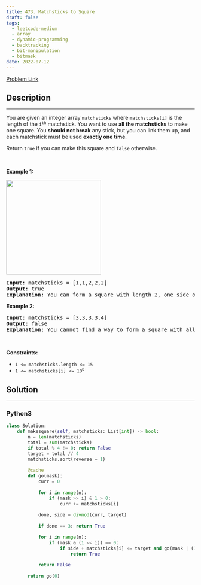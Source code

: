 ```yaml
---
title: 473. Matchsticks to Square
draft: false
tags: 
  - leetcode-medium
  - array
  - dynamic-programming
  - backtracking
  - bit-manipulation
  - bitmask
date: 2022-07-12
---
```


[Problem Link](https://leetcode.com/problems/matchsticks-to-square/)

## Description

---
<p>You are given an integer array <code>matchsticks</code> where <code>matchsticks[i]</code> is the length of the <code>i<sup>th</sup></code> matchstick. You want to use <strong>all the matchsticks</strong> to make one square. You <strong>should not break</strong> any stick, but you can link them up, and each matchstick must be used <strong>exactly one time</strong>.</p>

<p>Return <code>true</code> if you can make this square and <code>false</code> otherwise.</p>

<p>&nbsp;</p>
<p><strong class="example">Example 1:</strong></p>
<img alt="" src="https://assets.leetcode.com/uploads/2021/04/09/matchsticks1-grid.jpg" style="width: 253px; height: 253px;" />
<pre>
<strong>Input:</strong> matchsticks = [1,1,2,2,2]
<strong>Output:</strong> true
<strong>Explanation:</strong> You can form a square with length 2, one side of the square came two sticks with length 1.
</pre>

<p><strong class="example">Example 2:</strong></p>

<pre>
<strong>Input:</strong> matchsticks = [3,3,3,3,4]
<strong>Output:</strong> false
<strong>Explanation:</strong> You cannot find a way to form a square with all the matchsticks.
</pre>

<p>&nbsp;</p>
<p><strong>Constraints:</strong></p>

<ul>
	<li><code>1 &lt;= matchsticks.length &lt;= 15</code></li>
	<li><code>1 &lt;= matchsticks[i] &lt;= 10<sup>8</sup></code></li>
</ul>


## Solution

---
### Python3
``` py title='matchsticks-to-square'
class Solution:
    def makesquare(self, matchsticks: List[int]) -> bool:
        n = len(matchsticks)
        total = sum(matchsticks)
        if total % 4 != 0: return False
        target = total // 4
        matchsticks.sort(reverse = 1)
        
        @cache
        def go(mask):
            curr = 0
            
            for i in range(n):
                if (mask >> i) & 1 > 0:
                    curr += matchsticks[i]
            
            done, side = divmod(curr, target)
            
            if done == 3: return True
            
            for i in range(n):
                if (mask & (1 << i)) == 0:
                    if side + matchsticks[i] <= target and go(mask | (1 << i)):
                        return True
            
            return False
        
        return go(0)
```

